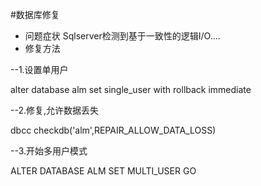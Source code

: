 #数据库修复
 * 问题症状
 Sqlserver检测到基于一致性的逻辑I/O....
 * 修复方法
 
  --1.设置单用户

alter database alm
set single_user
with rollback immediate

--2.修复,允许数据丢失

dbcc checkdb('alm',REPAIR_ALLOW_DATA_LOSS)

--3.开始多用户模式

ALTER DATABASE ALM
SET MULTI_USER
GO
